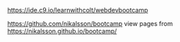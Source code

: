 https://ide.c9.io/learnwithcolt/webdevbootcamp

https://github.com/nikalsson/bootcamp
view pages from
https://nikalsson.github.io/bootcamp/